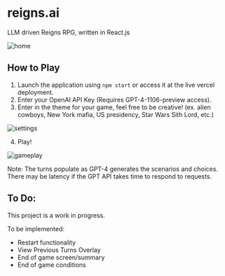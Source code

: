# reigns.ai
LLM driven Reigns RPG, written in React.js

![home](https://gyazo.com/2f8558c8c54cc036a6b92b339f2c6216)

## How to Play

1. Launch the application using `npm start` or access it at the live vercel deployment.
2. Enter your OpenAI API Key (Requires GPT-4-1106-preview access).
3. Enter in the theme for your game, feel free to be creative! (ex. alien cowboys, New York mafia, US presidency, Star Wars Sith Lord, etc.)

![settings](https://gyazo.com/f1e45b468bb49e144053de0116de02f1)

4. Play!

![gameplay](https://gyazo.com/132bad89b739764546212416e3bf1f9d)

Note: The turns populate as GPT-4 generates the scenarios and choices. There may be latency if the GPT API takes time to respond to requests.

## To Do:

This project is a work in progress.

To be implemented:
 - Restart functionality
 - View Previous Turns Overlay
 - End of game screen/summary
 - End of game conditions


